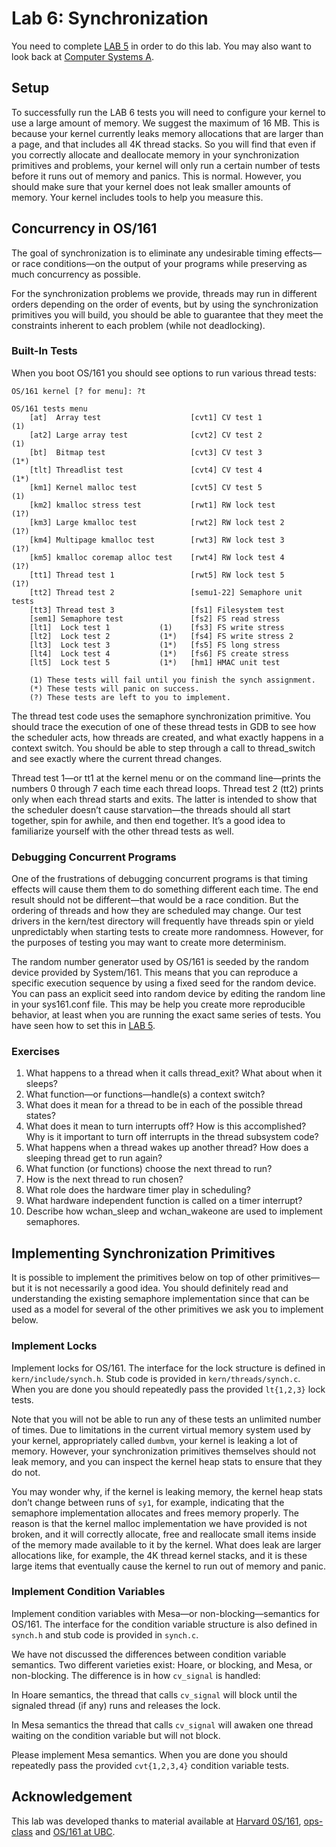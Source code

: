 # Lab 6: Synchronization

You need to complete [LAB 5](./LAB5.html) in order to do this lab.
You may also want to look back at [Computer Systems A](https://uob-csa.github.io/website/).

## Setup

To successfully run the LAB 6 tests you will need to configure your
kernel to use a large amount of memory. We suggest the maximum of 16 MB.
This is because your kernel currently leaks memory allocations that are
larger than a page, and that includes all 4K thread stacks. So you will find
that even if you correctly allocate and deallocate memory in your
synchronization primitives and problems, your kernel will only run a certain
number of tests before it runs out of memory and panics. This is normal.
However, you should make sure that your kernel does not leak smaller
amounts of memory. Your kernel includes tools to help you measure this.

## Concurrency in OS/161

The goal of synchronization is to eliminate any undesirable timing effects—​or
race conditions—on the output of your programs while preserving as much
concurrency as possible.

For the synchronization problems we provide, threads may run in different
orders depending on the order of events, but by using the synchronization
primitives you will build, you should be able to guarantee that they meet
the constraints inherent to each problem (while not deadlocking).

### Built-In Tests

When you boot OS/161 you should see options to run various thread tests:

```
OS/161 kernel [? for menu]: ?t

OS/161 tests menu
    [at]  Array test                    [cvt1] CV test 1             (1)
    [at2] Large array test              [cvt2] CV test 2             (1)
    [bt]  Bitmap test                   [cvt3] CV test 3             (1*)
    [tlt] Threadlist test               [cvt4] CV test 4             (1*)
    [km1] Kernel malloc test            [cvt5] CV test 5             (1)
    [km2] kmalloc stress test           [rwt1] RW lock test          (1?)
    [km3] Large kmalloc test            [rwt2] RW lock test 2        (1?)
    [km4] Multipage kmalloc test        [rwt3] RW lock test 3        (1?)
    [km5] kmalloc coremap alloc test    [rwt4] RW lock test 4        (1?)
    [tt1] Thread test 1                 [rwt5] RW lock test 5        (1?)
    [tt2] Thread test 2                 [semu1-22] Semaphore unit tests
    [tt3] Thread test 3                 [fs1] Filesystem test
    [sem1] Semaphore test               [fs2] FS read stress
    [lt1]  Lock test 1           (1)    [fs3] FS write stress
    [lt2]  Lock test 2           (1*)   [fs4] FS write stress 2
    [lt3]  Lock test 3           (1*)   [fs5] FS long stress
    [lt4]  Lock test 4           (1*)   [fs6] FS create stress
    [lt5]  Lock test 5           (1*)   [hm1] HMAC unit test

    (1) These tests will fail until you finish the synch assignment.
    (*) These tests will panic on success.
    (?) These tests are left to you to implement.
```

The
thread test code uses the semaphore synchronization primitive. You should trace
the execution of one of these thread tests in GDB to see how the scheduler acts,
how threads are created, and what exactly happens in a context switch. You
should be able to step through a call to thread_switch and see exactly where
the current thread changes.

Thread test 1—​or tt1 at the kernel menu or on the command line—​prints the
numbers 0 through 7 each time each thread loops. Thread test 2 (tt2) prints
only when each thread starts and exits. The latter is intended to show that
the scheduler doesn’t cause starvation—​the threads should all start together,
spin for awhile, and then end together. It’s a good idea to familiarize
yourself with the other thread tests as well.

### Debugging Concurrent Programs

One of the frustrations of debugging concurrent programs is that timing effects
will cause them them to do something different each time. The end result should
not be different—​that would be a race condition. But the ordering of threads
and how they are scheduled may change. Our test drivers in the kern/test
directory will frequently have threads spin or yield unpredictably when starting
tests to create more randomness. However, for the purposes of testing you may
want to create more determinism.

The random number generator used by OS/161 is seeded by the random device
provided by System/161. This means that you can reproduce a specific execution
sequence by using a fixed seed for the random device. You can pass an explicit
seed into random device by editing the random line in your sys161.conf file.
This may be help you create more reproducible behavior, at least when you are
running the exact same series of tests. You have seen how to set this
in [LAB 5](./LAB5.html).

### Exercises

1. What happens to a thread when it calls thread_exit? What about when it sleeps?
2. What function—​or functions—​handle(s) a context switch?
3. What does it mean for a thread to be in each of the possible thread states?
4. What does it mean to turn interrupts off? How is this accomplished? Why is it important to turn off interrupts in the thread subsystem code?
5. What happens when a thread wakes up another thread? How does a sleeping thread get to run again?
6. What function (or functions) choose the next thread to run?
7. How is the next thread to run chosen?
8. What role does the hardware timer play in scheduling?
9. What hardware independent function is called on a timer interrupt?
10. Describe how wchan_sleep and wchan_wakeone are used to implement semaphores.

## Implementing Synchronization Primitives

It is possible to implement the primitives below on top of other primitives—​but
it is not necessarily a good idea. You should definitely read and understanding
the existing semaphore implementation since that can be used as a model for
several of the other primitives we ask you to implement below.

### Implement Locks

Implement locks for OS/161. The interface for the lock structure is defined
in `kern/include/synch.h`. Stub code is provided in `kern/threads/synch.c`.
When you are done you should repeatedly pass the provided `lt{1,2,3}` lock tests.

Note that you will not be able to run any of these tests an unlimited number of
times. Due to limitations in the current virtual memory system used by your
kernel, appropriately called `dumbvm`, your kernel is leaking a lot of memory.
However, your synchronization primitives themselves should not leak memory,
and you can inspect the kernel heap stats to ensure that they do not.

You may wonder why, if the kernel is leaking memory, the kernel heap stats don’t
change between runs of `sy1`, for example, indicating that the semaphore
implementation allocates and frees memory properly. The reason is that the
kernel malloc implementation we have provided is not broken, and it will
correctly allocate, free and reallocate small items inside of the memory made
available to it by the kernel. What does leak are larger allocations like, for
example, the 4K thread kernel stacks, and it is these large items that
eventually cause the kernel to run out of memory and panic.

### Implement Condition Variables

Implement condition variables with Mesa—​or non-blocking—​semantics for OS/161.
The interface for the condition variable structure is also defined in `synch.h`
and stub code is provided in `synch.c`.

We have not discussed the differences between condition variable semantics.
Two different varieties exist: Hoare, or blocking, and Mesa, or non-blocking.
The difference is in how `cv_signal` is handled:

In Hoare semantics, the thread that calls `cv_signal` will block until the
signaled thread (if any) runs and releases the lock.

In Mesa semantics the thread that calls `cv_signal` will awaken one thread
waiting on the condition variable but will not block.

Please implement Mesa semantics. When you are done you should repeatedly
pass the provided `cvt{1,2,3,4}` condition variable tests.

## Acknowledgement

This lab was developed thanks to material available at [Harvard 0S/161](http://os161.eecs.harvard.edu/),
[ops-class](https://ops-class.org/) and [OS/161 at UBC](https://sites.google.com/site/os161ubc/home).
